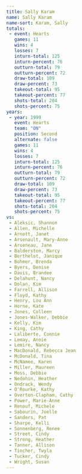 ```yaml
---
title: Sally Karam
name: Sally Karam
name-sort: Karam, Sally
totals:
 - event: Hearts
   games: 11
   wins: 4
   losses: 7
   inturn-total: 125
   inturn-percent: 76
   outturn-total: 79
   outturn-percent: 72
   draw-total: 109
   draw-percent: 73
   takeout-total: 95
   takeout-percent: 77
   shots-total: 204
   shots-percent: 75
years:
 - year: 1999
   event: Hearts
   team: "ON"
   position: Second
   alternate: false
   games: 11
   wins: 4
   losses: 7
   inturn-total: 125
   inturn-percent: 76
   outturn-total: 79
   outturn-percent: 72
   draw-total: 109
   draw-percent: 73
   takeout-total: 95
   takeout-percent: 77
   shots-total: 204
   shots-percent: 75
vs:
 - Aleksic, Shannon
 - Allen, Michelle
 - Arnott, Janet
 - Arsenault, Mary-Anne
 - Arseneau, Jane
 - Balderston, Marcy
 - Berthelot, Janique
 - Bohmer, Brenda
 - Byers, Denise
 - Davis, Brandee
 - Delahunt, Nancy
 - Dolan, Kim
 - Farrell, Allison
 - Floyd, Kathy
 - Henry, Lou Ann
 - Horne, Kate
 - Jones, Colleen
 - Jones-Walker, Debbie
 - Kelly, Kim
 - King, Cathy
 - Laliberte, Connie
 - Lemay, Annie
 - Lemire, Nancy
 - MacDonald, Rebecca Jean
 - McDonald, Tina
 - McNamee, Karen
 - Miller, Maureen
 - Moss, Debbie
 - Nedohin, Heather
 - Ondrack, Wendy
 - O'Rourke, Kathy
 - Overton-Clapham, Cathy
 - Power, Marie-Anne
 - Renouf, Michele
 - Sabourin, Joelle
 - Sanders, Pat
 - Sharpe, Kelli
 - Sonnenberg, Renee
 - Street, Cindy
 - Strong, Heather
 - Tanner, Allison
 - Tincher, Twyla
 - Tucker, Cindy
 - Wright, Susan
---
```

